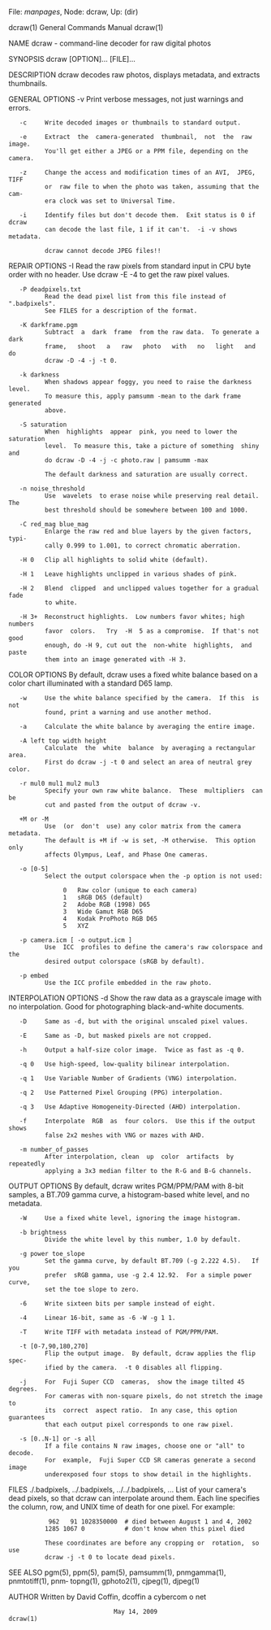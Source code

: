 File: *manpages*,  Node: dcraw,  Up: (dir)

dcraw(1)                    General Commands Manual                   dcraw(1)



NAME
       dcraw - command-line decoder for raw digital photos

SYNOPSIS
       dcraw [OPTION]... [FILE]...

DESCRIPTION
       dcraw decodes raw photos, displays metadata, and extracts thumbnails.

GENERAL OPTIONS
       -v     Print verbose messages, not just warnings and errors.

       -c     Write decoded images or thumbnails to standard output.

       -e     Extract  the  camera-generated  thumbnail,  not  the  raw image.
              You'll get either a JPEG or a PPM file, depending on the camera.

       -z     Change the access and modification times of an AVI,  JPEG,  TIFF
              or  raw file to when the photo was taken, assuming that the cam‐
              era clock was set to Universal Time.

       -i     Identify files but don't decode them.  Exit status is 0 if dcraw
              can decode the last file, 1 if it can't.  -i -v shows metadata.

              dcraw cannot decode JPEG files!!

REPAIR OPTIONS
       -I     Read  the  raw pixels from standard input in CPU byte order with
              no header.  Use dcraw -E -4 to get the raw pixel values.

       -P deadpixels.txt
              Read the dead pixel list from this file instead of ".badpixels".
              See FILES for a description of the format.

       -K darkframe.pgm
              Subtract  a  dark  frame  from the raw data.  To generate a dark
              frame,   shoot   a   raw   photo   with   no   light   and    do
              dcraw -D -4 -j -t 0.

       -k darkness
              When shadows appear foggy, you need to raise the darkness level.
              To measure this, apply pamsumm -mean to the dark frame generated
              above.

       -S saturation
              When  highlights  appear  pink, you need to lower the saturation
              level.  To measure this, take a picture of something  shiny  and
              do dcraw -D -4 -j -c photo.raw | pamsumm -max

              The default darkness and saturation are usually correct.

       -n noise_threshold
              Use  wavelets  to erase noise while preserving real detail.  The
              best threshold should be somewhere between 100 and 1000.

       -C red_mag blue_mag
              Enlarge the raw red and blue layers by the given factors,  typi‐
              cally 0.999 to 1.001, to correct chromatic aberration.

       -H 0   Clip all highlights to solid white (default).

       -H 1   Leave highlights unclipped in various shades of pink.

       -H 2   Blend  clipped  and unclipped values together for a gradual fade
              to white.

       -H 3+  Reconstruct highlights.  Low numbers favor whites; high  numbers
              favor  colors.   Try  -H  5 as a compromise.  If that's not good
              enough, do -H 9, cut out the  non-white  highlights,  and  paste
              them into an image generated with -H 3.

COLOR OPTIONS
       By  default,  dcraw  uses  a fixed white balance based on a color chart
       illuminated with a standard D65 lamp.

       -w     Use the white balance specified by the camera.  If this  is  not
              found, print a warning and use another method.

       -a     Calculate the white balance by averaging the entire image.

       -A left top width height
              Calculate  the  white  balance  by averaging a rectangular area.
              First do dcraw -j -t 0 and select an area of neutral grey color.

       -r mul0 mul1 mul2 mul3
              Specify your own raw white balance.  These  multipliers  can  be
              cut and pasted from the output of dcraw -v.

       +M or -M
              Use  (or  don't  use) any color matrix from the camera metadata.
              The default is +M if -w is set, -M otherwise.  This option  only
              affects Olympus, Leaf, and Phase One cameras.

       -o [0-5]
              Select the output colorspace when the -p option is not used:

                   0   Raw color (unique to each camera)
                   1   sRGB D65 (default)
                   2   Adobe RGB (1998) D65
                   3   Wide Gamut RGB D65
                   4   Kodak ProPhoto RGB D65
                   5   XYZ

       -p camera.icm [ -o output.icm ]
              Use  ICC  profiles to define the camera's raw colorspace and the
              desired output colorspace (sRGB by default).

       -p embed
              Use the ICC profile embedded in the raw photo.

INTERPOLATION OPTIONS
       -d     Show the raw data as a grayscale image  with  no  interpolation.
              Good for photographing black-and-white documents.

       -D     Same as -d, but with the original unscaled pixel values.

       -E     Same as -D, but masked pixels are not cropped.

       -h     Output a half-size color image.  Twice as fast as -q 0.

       -q 0   Use high-speed, low-quality bilinear interpolation.

       -q 1   Use Variable Number of Gradients (VNG) interpolation.

       -q 2   Use Patterned Pixel Grouping (PPG) interpolation.

       -q 3   Use Adaptive Homogeneity-Directed (AHD) interpolation.

       -f     Interpolate  RGB  as  four colors.  Use this if the output shows
              false 2x2 meshes with VNG or mazes with AHD.

       -m number_of_passes
              After interpolation, clean  up  color  artifacts  by  repeatedly
              applying a 3x3 median filter to the R-G and B-G channels.

OUTPUT OPTIONS
       By default, dcraw writes PGM/PPM/PAM with 8-bit samples, a BT.709 gamma
       curve, a histogram-based white level, and no metadata.

       -W     Use a fixed white level, ignoring the image histogram.

       -b brightness
              Divide the white level by this number, 1.0 by default.

       -g power toe_slope
              Set the gamma curve, by default BT.709 (-g 2.222 4.5).   If  you
              prefer  sRGB gamma, use -g 2.4 12.92.  For a simple power curve,
              set the toe slope to zero.

       -6     Write sixteen bits per sample instead of eight.

       -4     Linear 16-bit, same as -6 -W -g 1 1.

       -T     Write TIFF with metadata instead of PGM/PPM/PAM.

       -t [0-7,90,180,270]
              Flip the output image.  By default, dcraw applies the flip spec‐
              ified by the camera.  -t 0 disables all flipping.

       -j     For  Fuji Super CCD  cameras,  show the image tilted 45 degrees.
              For cameras with non-square pixels, do not stretch the image  to
              its  correct  aspect ratio.  In any case, this option guarantees
              that each output pixel corresponds to one raw pixel.

       -s [0..N-1] or -s all
              If a file contains N raw images, choose one or "all" to  decode.
              For  example,  Fuji Super CCD SR cameras generate a second image
              underexposed four stops to show detail in the highlights.

FILES
       ./.badpixels, ../.badpixels, ../../.badpixels, ...
              List of your camera's dead pixels, so that dcraw can interpolate
              around them.  Each line specifies the column, row, and UNIX time
              of death for one pixel.  For example:

               962   91 1028350000  # died between August 1 and 4, 2002
              1285 1067 0           # don't know when this pixel died

              These coordinates are before any cropping or  rotation,  so  use
              dcraw -j -t 0 to locate dead pixels.

SEE ALSO
       pgm(5),  ppm(5),  pam(5),  pamsumm(1),  pnmgamma(1), pnmtotiff(1), pnm‐
       topng(1), gphoto2(1), cjpeg(1), djpeg(1)

AUTHOR
       Written by David Coffin, dcoffin a cybercom o net



                                 May 14, 2009                         dcraw(1)
